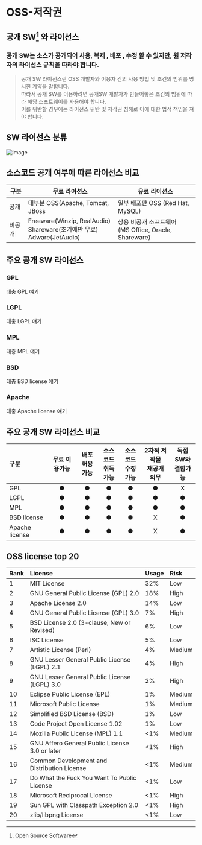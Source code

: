 # OSS-저작권

## 공개 SW[^1] 와 라이선스
### 공개 SW는 소스가 공개되어 사용, 복제 , 배포 , 수정 할 수 있지만, 원 저작자의 라이선스 규칙을 따라야 합니다.
> 공개 SW 라이선스란 OSS 개발자와 이용자 간의 사용 방법 및 조건의 범위를 명시한 계약을 말합니다.  
> 따라서 공개 SW를 이용하려면 공개SW 개발자가 만들어놓은 조건의 범위에 따라 해당 소프트웨어를 사용해야 합니다.  
> 이를 위반할 경우에는 라이선스 위반 및 저작권 침해로 이에 대한 법적 책임을 져야 합니다.

## SW 라이선스 분류
![image](https://user-images.githubusercontent.com/110793635/202849234-05d79696-15f9-4106-8cda-35931d0988c6.png)

## 소스코드 공개 여부에 따른 라이선스 비교
|구분|무료 라이선스|유료 라이선스|
|------|---|---|
|공개|대부분 OSS(Apache, Tomcat, JBoss|일부 배포판 OSS (Red Hat, MySQL)|
|비공개|Freeware(Winzip, RealAudio)<br>Shareware(초기에만 무료)<br>Adware(JetAudio)|상용 비공개 소프트웨어<br>(MS Office, Oracle, Shareware)|

## 주요 공개 SW 라이선스
### GPL
대충 GPL 얘기

### LGPL
대충 LGPL 얘기

### MPL
대충 MPL 얘기

### BSD
대충 BSD license 얘기

### Apache
대충 Apache license 얘기


## 주요 공개 SW 라이선스 비교

|구분|무료 이용가능|배포<br>허용가능|소스코드<br>취득가능|소스코드<br>수정가능|2차적 저작물<br>재공개 의무|독점SW와<br>결합가능|
|:----|:------------:|:-----------:|:----------------:|:----------------:|:---------------------:|:----------------:|
|GPL|●|●|●|●|●|X|
|LGPL|●|●|●|●|●|●|
|MPL|●|●|●|●|●|●|
|BSD license|●|●|●|●|X|●|
|Apache license|●|●|●|●|X|●|

## OSS license top 20

|Rank|License|Usage|Risk|
|:---|:------|:----|:---|
|1|MIT License|32%|Low|
|2|GNU General Public License (GPL) 2.0|18%|High|
|3|Apache License 2.0|14%|Low|
|4|GNU General Public License (GPL) 3.0|7%|High|
|5|BSD License 2.0 (3-clause, New or Revised)|6%|Low|
|6|ISC License|5%|Low|
|7|Artistic License (Perl)|4%|Medium|
|8|GNU Lesser General Public License (LGPL) 2.1|4%|High|
|9|GNU Lesser General Public License (LGPL) 3.0|2%|High|
|10|Eclipse Public License (EPL)|1%|Medium|
|11|Microsoft Public License|1%|Medium|
|12|Simplified BSD License (BSD)|1%|Low|
|13|Code Project Open License 1.02|1%|Low|
|14|Mozilla Public License (MPL) 1.1|<1%|Medium|
|15|GNU Affero General Public License 3.0 or later|<1%|High|
|16|Common Development and Distribution License|<1%|Medium|
|17|Do What the Fuck You Want To Public License|<1%|Low|
|18|Microsoft Reciprocal License|<1%|High|
|19|Sun GPL with Classpath Exception 2.0|<1%|High|
|20|zlib/libpng License|<1%|Low|

[^1]: Open Source Software
